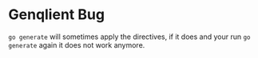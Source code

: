 # Genqlient Bug

`go generate` will sometimes apply the directives, if it does and your run `go generate` again it does not work anymore.
